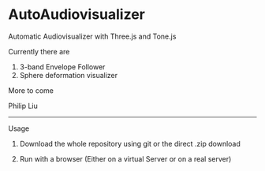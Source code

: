 # AutoAudiovisualizer

Automatic Audiovisualizer with Three.js and Tone.js

Currently there are

1. 3-band Envelope Follower
2. Sphere deformation visualizer

More to come

Philip Liu


----------------------------------------
Usage

1. Download the whole repository using git or the direct .zip download

2. Run with a browser (Either on a virtual Server or on a real server)
